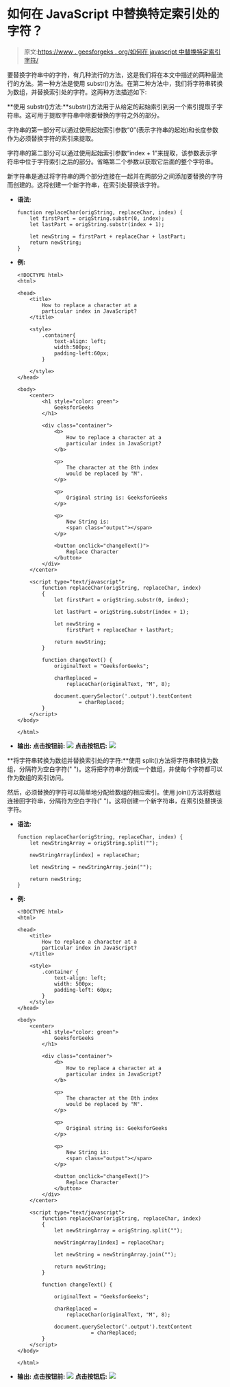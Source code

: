 # 如何在 JavaScript 中替换特定索引处的字符？

> 原文:[https://www . geesforgeks . org/如何在 javascript 中替换特定索引字符/](https://www.geeksforgeeks.org/how-to-replace-a-character-at-a-particular-index-in-javascript/)

要替换字符串中的字符，有几种流行的方法，这是我们将在本文中描述的两种最流行的方法。第一种方法是使用 substr()方法。在第二种方法中，我们将字符串转换为数组，并替换索引处的字符。这两种方法描述如下:

**使用 substr()方法:**substr()方法用于从给定的起始索引到另一个索引提取子字符串。这可用于提取字符串中除要替换的字符之外的部分。

字符串的第一部分可以通过使用起始索引参数“0”(表示字符串的起始)和长度参数作为必须替换字符的索引来提取。

字符串的第二部分可以通过使用起始索引参数“index + 1”来提取，该参数表示字符串中位于字符索引之后的部分。省略第二个参数以获取它后面的整个字符串。

新字符串是通过将字符串的两个部分连接在一起并在两部分之间添加要替换的字符而创建的。这将创建一个新字符串，在索引处替换该字符。

*   **语法:**

    ```
    function replaceChar(origString, replaceChar, index) {
        let firstPart = origString.substr(0, index);
        let lastPart = origString.substr(index + 1);

        let newString = firstPart + replaceChar + lastPart;
        return newString;
    }

    ```

*   **例:**

    ```
    <!DOCTYPE html>
    <html>

    <head>
        <title>
            How to replace a character at a
            particular index in JavaScript?
        </title>

        <style>
            .container{
                text-align: left;
                width:500px;
                padding-left:60px;
            }

        </style>
    </head>

    <body>
        <center>
            <h1 style="color: green">
                GeeksforGeeks
            </h1>

            <div class="container">
                <b>
                    How to replace a character at a
                    particular index in JavaScript?
                </b>

                <p>
                    The character at the 8th index
                    would be replaced by "M".
                </p>

                <p>
                    Original string is: GeeksforGeeks
                </p>

                <p>
                    New String is:
                    <span class="output"></span>
                </p>

                <button onclick="changeText()">
                    Replace Character
                </button>
            </div>
        </center>

        <script type="text/javascript">
            function replaceChar(origString, replaceChar, index)
            {
                let firstPart = origString.substr(0, index);

                let lastPart = origString.substr(index + 1);

                let newString = 
                    firstPart + replaceChar + lastPart;

                return newString;
            }

            function changeText() {
                originalText = "GeeksforGeeks";

                charReplaced =
                    replaceChar(originalText, "M", 8);

                document.querySelector('.output').textContent
                        = charReplaced;
            }
        </script>
    </body>

    </html>
    ```

*   **输出:**
    **点击按钮前:**
    ![](img/320112a762eaa1f40daa9c46065d4ee0.png)
    **点击按钮后:**
    ![](img/3658e3d280a4bba48b02a47dd5a66c6f.png)

**将字符串转换为数组并替换索引处的字符:**使用 split()方法将字符串转换为数组，分隔符为空白字符(" ")。这将把字符串分割成一个数组，并使每个字符都可以作为数组的索引访问。

然后，必须替换的字符可以简单地分配给数组的相应索引。使用 join()方法将数组连接回字符串，分隔符为空白字符(" ")。这将创建一个新字符串，在索引处替换该字符。

*   **语法:**

    ```
    function replaceChar(origString, replaceChar, index) {
        let newStringArray = origString.split("");

        newStringArray[index] = replaceChar;

        let newString = newStringArray.join("");

        return newString;
    }
    ```

*   **例:**

    ```
    <!DOCTYPE html>
    <html>

    <head>
        <title>
            How to replace a character at a
            particular index in JavaScript?
        </title>

        <style>
            .container {
                text-align: left;
                width: 500px;
                padding-left: 60px;
            }
        </style>
    </head>

    <body>
        <center>
            <h1 style="color: green">
                GeeksforGeeks
            </h1>

            <div class="container">
                <b>
                    How to replace a character at a
                    particular index in JavaScript?
                </b>

                <p>
                    The character at the 8th index
                    would be replaced by "M".
                </p>

                <p>
                    Original string is: GeeksforGeeks
                </p>

                <p>
                    New String is:
                    <span class="output"></span>
                </p>

                <button onclick="changeText()">
                    Replace Character
                </button>
            </div>
        </center>

        <script type="text/javascript">
            function replaceChar(origString, replaceChar, index)
            {
                let newStringArray = origString.split("");

                newStringArray[index] = replaceChar;

                let newString = newStringArray.join("");

                return newString;
            }

            function changeText() {

                originalText = "GeeksforGeeks";

                charReplaced =
                    replaceChar(originalText, "M", 8);

                document.querySelector('.output').textContent
                            = charReplaced;
            }
        </script>
    </body>

    </html>
    ```

*   **输出:**
    **点击按钮前:**
    ![](img/320112a762eaa1f40daa9c46065d4ee0.png)
    **点击按钮后:**
    ![](img/3658e3d280a4bba48b02a47dd5a66c6f.png)